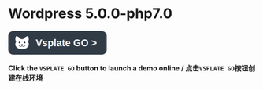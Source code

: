 # Wordpress 5.0.0-php7.0

<a href="https://www.vsplate.com/?docker-compose=https://github.com/vsplate/dcenvs/wordpress/5.0.0-php7.0"><img alt="VSPLATE GO" src="https://raw.githubusercontent.com/vsplate/images/master/vsgo_btn.png" width="200px"></a>

**Click the `VSPLATE GO` button to launch a demo online / 点击`VSPLATE GO`按钮创建在线环境**